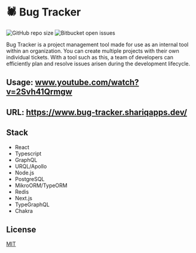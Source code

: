 # 🕷️ Bug Tracker

![GitHub repo size](https://img.shields.io/github/repo-size/shariqali-dev/bug-tracker)
![Bitbucket open issues](https://img.shields.io/bitbucket/issues/shariqali-dev/bug-tracker)

Bug Tracker is a project management tool made for use as an internal tool within an organization. You can create multiple projects with their own individual tickets. With a tool such as this, a team of developers can efficiently plan and resolve issues arisen during the development lifecycle.

## Usage: www.youtube.com/watch?v=2Svh41Qrmgw

## URL: https://www.bug-tracker.shariqapps.dev/

## Stack

- React
- Typescript
- GraphQL
- URQL/Apollo
- Node.js
- PostgreSQL
- MikroORM/TypeORM
- Redis
- Next.js
- TypeGraphQL
- Chakra

## License

[MIT](https://choosealicense.com/licenses/mit/)
